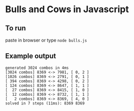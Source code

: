 # Bulls and Cows in Javascript

## To run
paste in browser
or type `node bulls.js`

## Example output
```
generated 3024 combos in 4ms
[3024 combos] 8369 <-> 7981, [ 0, 2 ]
[1026 combos] 8369 <-> 2791, [ 0, 1 ]
[ 394 combos] 8369 <-> 4298, [ 0, 2 ]
[ 124 combos] 8369 <-> 8647, [ 1, 1 ]
[  27 combos] 8369 <-> 8415, [ 1, 0 ]
[  12 combos] 8369 <-> 8732, [ 1, 1 ]
[   2 combos] 8369 <-> 8369, [ 4, 0 ]
solved in 7 steps (11ms): 8369 8369
```
